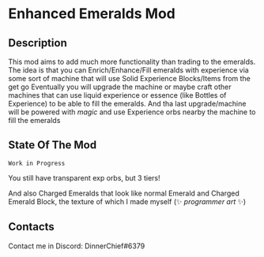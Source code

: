 # Enhanced Emeralds Mod

## Description
This mod aims to add much more functionality than trading to the emeralds. 
The idea is that you can Enrich/Enhance/Fill emeralds with experience via some sort of machine that will use Solid Experience Blocks/Items from the get go
Eventually you will upgrade the machine or maybe craft other machines that can use liquid experience or essence (like Bottles of Experience) to be able to fill the emeralds.
And tha last upgrade/machine will be powered with _magic_ and use Experience orbs nearby the machine to fill the emeralds

## State Of The Mod
    Work in Progress

You still have transparent exp orbs, but 3 tiers!

And also Charged Emeralds that look like normal Emerald and Charged Emerald Block, the texture of which I made myself (✨ _programmer art_ ✨)

## Contacts
Contact me in Discord: DinnerChief#6379